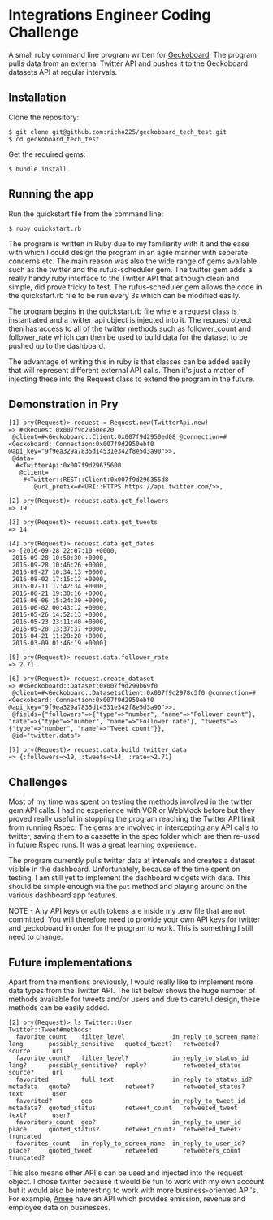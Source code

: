Integrations Engineer Coding Challenge
======================================

A small ruby command line program written for [Geckoboard](https://www.geckoboard.com/). The program pulls data from an external Twitter API and pushes it to the Geckoboard datasets API at regular intervals.

Installation
------------
Clone the repository:
```
$ git clone git@github.com:richo225/geckoboard_tech_test.git
$ cd geckoboard_tech_test
```
Get the required gems:
```
$ bundle install
```

Running the app
---------------
Run the quickstart file from the command line:
```
$ ruby quickstart.rb
```
The program is written in Ruby due to my familiarity with it and the ease with which I could design the program in an agile manner with seperate concerns etc. The main reason was also the wide range of gems available such as the twitter and the rufus-scheduler gem. The twitter gem adds a really handy ruby interface to the Twitter API that although clean and simple, did prove tricky to test. The rufus-scheduler gem allows the code in the quickstart.rb file to be run every 3s which can be modified easily.

The program begins in the quickstart.rb file where a request class is instantiated and a twitter_api object is injected into it. The request object then has access to all of the twitter methods such as follower_count and follower_rate which can then be used to build data for the dataset to be pushed up to the dashboard.

The advantage of writing this in ruby is that classes can be added easily that will represent different external API calls. Then it's just a matter of injecting these into the Request class to extend the program in the future.

Demonstration in Pry
-------------
```
[1] pry(Request)> request = Request.new(TwitterApi.new)
=> #<Request:0x007f9d2950ee20
 @client=#<Geckoboard::Client:0x007f9d2950ed08 @connection=#<Geckoboard::Connection:0x007f9d2950ebf0 @api_key="9f9ea329a7835d14531e342f8e5d3a90">>,
 @data=
  #<TwitterApi:0x007f9d29635600
   @client=
    #<Twitter::REST::Client:0x007f9d296355d8
       @url_prefix=#<URI::HTTPS https://api.twitter.com/>>,

[2] pry(Request)> request.data.get_followers
=> 19

[3] pry(Request)> request.data.get_tweets
=> 14

[4] pry(Request)> request.data.get_dates
=> [2016-09-28 22:07:10 +0000,
 2016-09-28 10:50:30 +0000,
 2016-09-28 10:46:26 +0000,
 2016-09-27 10:34:13 +0000,
 2016-08-02 17:15:12 +0000,
 2016-07-11 17:42:34 +0000,
 2016-06-21 19:30:16 +0000,
 2016-06-06 15:24:30 +0000,
 2016-06-02 00:43:12 +0000,
 2016-05-26 14:52:13 +0000,
 2016-05-23 23:11:40 +0000,
 2016-05-20 13:37:37 +0000,
 2016-04-21 11:28:28 +0000,
 2016-03-09 01:46:19 +0000]

[5] pry(Request)> request.data.follower_rate
=> 2.71

[6] pry(Request)> request.create_dataset
=> #<Geckoboard::Dataset:0x007f9d299b69f0
 @client=#<Geckoboard::DatasetsClient:0x007f9d2978c3f0 @connection=#<Geckoboard::Connection:0x007f9d2950ebf0 @api_key="9f9ea329a7835d14531e342f8e5d3a90">>,
 @fields={"followers"=>{"type"=>"number", "name"=>"Follower count"}, "rate"=>{"type"=>"number", "name"=>"Follower rate"}, "tweets"=>{"type"=>"number", "name"=>"Tweet count"}},
 @id="twitter.data">

[7] pry(Request)> request.data.build_twitter_data
=> {:followers=>19, :tweets=>14, :rate=>2.71}
```

Challenges
-----------
Most of my time was spent on testing the methods involved in the twitter gem API calls. I had no experience with VCR or WebMock before but they proved really useful in stopping the program reaching the Twitter API limit from running Rspec. The gems are involved in intercepting any API calls to twitter, saving them to a cassette in the spec folder which are then re-used in future Rspec runs. It was a great learning experience.

The program currently pulls twitter data at intervals and creates a dataset visible in the dashboard. Unfortunately, because of the time spent on testing, I am still yet to implement the dashboard widgets with data. This should be simple enough via the `put` method and playing around on the various dashboard app features.

NOTE - Any API keys or auth tokens are inside my .env file that are not committed. You will therefore need to provide your own API keys for twitter and geckoboard in order for the program to work. This is something I still need to change.

Future implementations
----------------------
Apart from the mentions previously, I would really like to implement more data types from the Twitter API. The list below shows the huge number of methods available for tweets and/or users and due to careful design, these methods can be easily added.
```
[2] pry(Request)> ls Twitter::User
Twitter::Tweet#methods:
  favorite_count    filter_level             in_reply_to_screen_name?  lang       possibly_sensitive   quoted_tweet?   retweeted?         source      uri  
  favorite_count?   filter_level?            in_reply_to_status_id     lang?      possibly_sensitive?  reply?          retweeted_status   source?     url  
  favorited         full_text                in_reply_to_status_id?    metadata   quote?               retweet?        retweeted_status?  text        user
  favorited?        geo                      in_reply_to_tweet_id      metadata?  quoted_status        retweet_count   retweeted_tweet    text?       user?
  favoriters_count  geo?                     in_reply_to_user_id       place      quoted_status?       retweet_count?  retweeted_tweet?   truncated
  favorites_count   in_reply_to_screen_name  in_reply_to_user_id?      place?     quoted_tweet         retweeted       retweeters_count   truncated?
  ```
This also means other API's can be used and injected into the request object. I chose twitter because it would be fun to work with my own account but it would also be interesting to work with more business-oriented API's. For example, [Amee](https://www.amee.com/api) have an API which provides emission, revenue and employee data on businesses.
